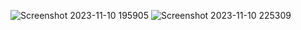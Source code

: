 ![Screenshot 2023-11-10 195905](https://github.com/darshith-v/Web-Development-course-2023/assets/120773600/bc8a06f9-844a-4157-9bed-679814282c49)
![Screenshot 2023-11-10 225309](https://github.com/darshith-v/Web-Development-course-2023/assets/120773600/bf9e54dc-3fed-4c8e-ab67-f5e36f51d70b)
